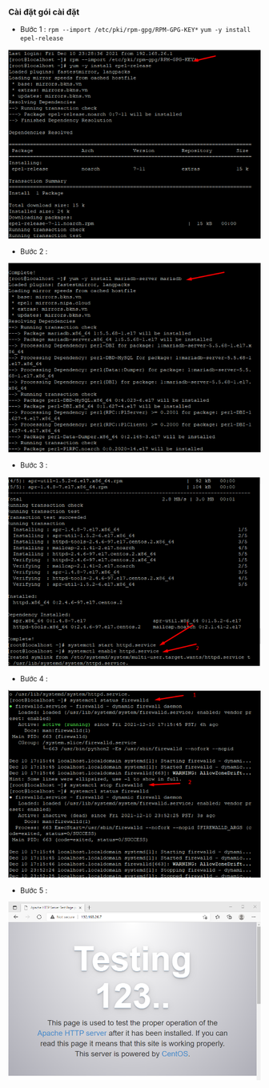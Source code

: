 ### Cài đặt gói cài đặt
- Bước 1 :
`rpm --import /etc/pki/rpm-gpg/RPM-GPG-KEY*`
`yum -y install epel-release`
<img src = "img/s1.png">

- Bước 2 : 
<img src = "img/s2.png">

- Bước 3 : 
<img src = "img/s3.png">

- Bước 4 : 
<img src = "img/s4.png">

- Bước 5 : 

<img src = "img/s5.png">


